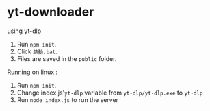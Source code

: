 # yt-downloader
using yt-dlp

1. Run `npm init`.
2. Click `啟動.bat`.
3. Files are saved in the `public` folder.

Running on linux :

1. Run `npm init`.
2. Change index.js'`yt-dlp` variable from `yt-dlp/yt-dlp.exe` to `yt-dlp`
3. Run `node index.js` to run the server
